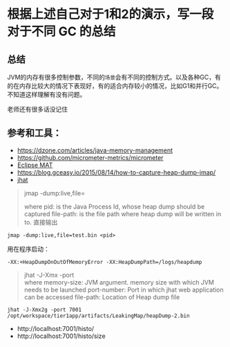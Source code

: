 # 根据上述自己对于1和2的演示，写一段对于不同 GC 的总结

## 总结

JVM的内存有很多控制参数，不同的`场景`会有不同的控制方式。以及各种GC，有的在内存比较大的情况下表现好，有的适合内存较小的情况，比如G1和并行GC。不知道这样理解有没有问题。

老师还有很多话没记住

## 参考和工具：
- https://dzone.com/articles/java-memory-management
- https://github.com/micrometer-metrics/micrometer
- [Eclipse MAT](https://www.eclipse.org/mat/)
- https://blog.gceasy.io/2015/08/14/how-to-capture-heap-dump-jmap/
- [jhat](https://blog.gceasy.io/2015/08/28/jhat-heap-dump-analysis/)

> jmap -dump:live,file=<file-path> <pid>
> 
> where
> pid: is the Java Process Id, whose heap dump should be captured
> file-path: is the file path where heap dump will be written in to.
直接输出
```
jmap -dump:live,file=test.bin <pid>
```
用在程序启动：
```
-XX:+HeapDumpOnOutOfMemoryError -XX:HeapDumpPath=/logs/heapdump
```

> jhat -J-Xmx -port  
> where
> memory-size: JVM argument. memory size with which JVM needs to be launched
> port-number: Port in which jhat web application can be accessed 
> file-path: Location of Heap dump file

```
jhat -J-Xmx2g -port 7001 /opt/workspace/tier1app/artifacts/LeakingMap/heapDump-2.bin
```

- http://localhost:7001/histo/
- http://localhost:7001/histo/size